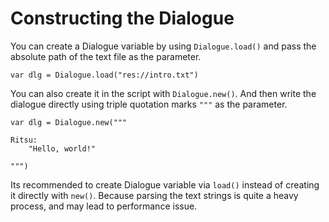 # Constructing the Dialogue

You can create a Dialogue variable by using `Dialogue.load()` and pass the absolute path of the text file as the parameter.

```gdscript
var dlg = Dialogue.load("res://intro.txt")
```

You can also create it in the script with `Dialogue.new()`. And then write the dialogue directly using triple quotation marks `"""` as the parameter.

```gdscript
var dlg = Dialogue.new("""

Ritsu:
    "Hello, world!"

""")
```

Its recommended to create Dialogue variable via `load()` instead of creating it directly with `new()`. Because parsing the text strings is quite a heavy process, and may lead to performance issue.